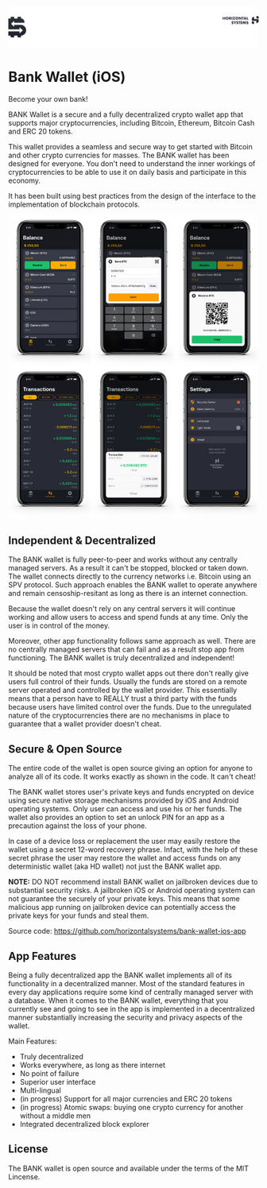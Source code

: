 ![Header](/Images/top-logo.jpg)

# Bank Wallet (iOS)

Become your own bank!

BANK Wallet is a secure and a fully decentralized crypto wallet app that supports major cryptocurrencies, including Bitcoin, Ethereum, Bitcoin Cash and ERC 20 tokens.

This wallet provides a seamless and secure way to get started with Bitcoin and other crypto currencies for masses. The BANK wallet has been designed for everyone. You don't need to understand the inner workings of cryptocurrencies to be able to use it on daily basis and participate in this economy. 

It has been built using best practices from the design of the interface to the implementation of blockchain protocols.

![Header](/Images/BankWalletAllTabs-X-Mockup.jpg)

## Independent & Decentralized

The BANK wallet is fully peer-to-peer and works without any centrally managed servers. As a result it can't be stopped, blocked or taken down. The wallet connects directly to the currency networks i.e. Bitcoin using an SPV protocol. Such approach enables the BANK wallet to operate anywhere and remain censoship-resitant as long as there is an internet connection. 

Because the wallet doesn't rely on any central servers it will continue working and allow users to access and spend funds at any time. Only the user is in control of the money. 

Moreover, other app functionality follows same approach as well. There are no centrally managed servers that can fail and as a result stop app from functioning. The BANK wallet is truly decentralized and independent!

It should be noted that most crypto wallet apps out there don't really give users full control of their funds. Usually the funds are stored on a remote server operated and controlled by the wallet provider. This essentially means that a person have to REALLY trust a third party with the funds because users have limited control over the funds. Due to the unregulated nature of the cryptocurrencies there are no mechanisms in place to guarantee that a wallet provider doesn't cheat.

## Secure & Open Source

The entire code of the wallet is open source giving an option for anyone to analyze all of its code. It works exactly as shown in the code. It can't cheat!

The BANK wallet stores user's private keys and funds encrypted on device using secure native storage mechanisms provided by iOS and Android operating systems. Only user can access and use his or her funds. The wallet also provides an option to set an unlock PIN for an app as a precaution against the loss of your phone. 

In case of a device loss or replacement the user may easily restore the wallet using a secret 12-word recovery phrase. Infact, with the help of these secret phrase the user may restore the wallet and access funds on any deterministic wallet (aka HD wallet) not just the BANK wallet app.

**NOTE:** DO NOT recommend install BANK wallet on jailbroken devices due to substantial security risks. A jailbroken iOS or Android operating system can not guarantee the securely of your private keys. This means that some malicious app running on jailbroken device can potentially access the private keys for your funds and steal them.

Source code: https://github.com/horizontalsystems/bank-wallet-ios-app

## App Features

Being a fully decentralized app the BANK wallet implements all of its functionality in a decentralized manner. Most of the standard features in every day applications require some kind of centrally managed server with a database. When it comes to the BANK wallet, everything that you currently see and going to see in the app is implemented in a decentralized manner substantially increasing the security and privacy aspects of the wallet.

Main Features:

- Truly decentralized
- Works everywhere, as long as there internet
- No point of failure
- Superior user interface
- Multi-lingual 
- (in progress) Support for all major currencies and ERC 20 tokens 
- (in progress) Atomic swaps: buying one crypto currency for another without a middle men
- Integrated decentralized block explorer

## License

The BANK wallet is open source and available under the terms of the MIT Lincense.
